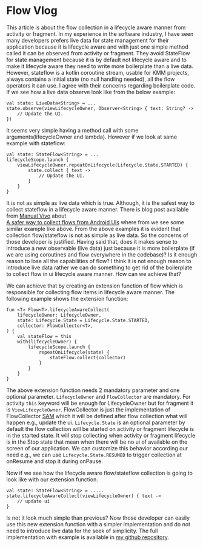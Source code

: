 # Flow Vlog
This article is about the flow collection in a lifecycle aware manner from activity or fragment. 
In my experience in the software industry, I have seen many developers prefers live data for state 
management for their application because it is lifecycle aware and with just one simple method
called it can be observed from activity or fragment. They avoid StateFlow for state management because
it is by default not lifecycle aware and to make it lifecycle aware they need to write more boilerplate 
than a live data. However, stateflow is a kotlin coroutine stream, usable for KMM projects, always contains
a initial state (no null handling needed), all the flow operators it can use. I agree with their concerns regarding boilerplate code. 
If we see how a live data observe look like from the below example:

```
val state: LiveData<String> = ...
state.observe(viewLifecycleOwner, Observer<String> { text: String? ->
    // Update the UI.
})
```
It seems very simple having a method call with some arguments(lifecycleOwner and lambda). However 
if we look at same example with stateflow:
```
val state: StateFlow<String> = ...
lifecycleScope.launch {
    viewLifecycleOwner.repeatOnLifecycle(Lifecycle.State.STARTED) {
        state.collect { text ->
            // Update the UI.
        }
    }
}
```
It is not as simple as live data which is true. Although, it is the safest way to collect stateflow 
in a lifecycle aware manner. There is blog post available from [Manual Vivo](https://medium.com/@manuelvicnt) about  
[A safer way to collect flows from Android UIs](https://medium.com/androiddevelopers/a-safer-way-to-collect-flows-from-android-uis-23080b1f8bda)
where from we see some similar example like above. From the above examples it is evident that collection
flow/stateflow is not as simple as live data. So the concerns of those developer is justified. Having said that,
does it makes sense to introduce a new observable (live data) just because it is more boilerplate
(if we are using coroutines and flow everywhere in the codebase)? Is it enough reason to lose all the capabilities
of flow? I think it is not enough reason to introduce live data rather we can do something to get rid
of the boilerplate to collect flow in ui lifecycle aware manner. How can we achieve that?

We can achieve that by creating an extension function of flow which is responsible for collecting flow 
items in lifecycle aware manner. The following example shows the extension function: 
```
fun <T> Flow<T>.lifecycleAwareCollect(
    lifecycleOwner: LifecycleOwner,
    state: Lifecycle.State = Lifecycle.State.STARTED,
    collector: FlowCollector<T>,
) {
    val stateFlow = this
    with(lifecycleOwner) {
        lifecycleScope.launch {
            repeatOnLifecycle(state) {
                stateFlow.collect(collector)
            }
        }
    }
}
```
The above extension function needs 2 mandatory parameter and one optional parameter. `LifecycleOwner` and `FlowCollector`
are mandatory. For activity `this` keyword will be enough for LifecycleOwner but for fragment it is
`ViewLifecycleOwner`. FlowCollector is just the implementation of FlowCollector [SAM](https://kotlinlang.org/docs/fun-interfaces.html)
which it will be defined after flow collection what will happen e.g., update the ui. `Lifecycle.State`
is an optional parameter by default the flow collection will be started on activity or fragment lifecycle 
is in the started state. It will stop collecting when activity or fragment lifecycle is in the Stop state
that mean when there will be no ui of available on the screen of our application. We can customize this 
behavior according our need e.g., we can use `Lifecycle.State.RESUMED` to trigger collection at onResume 
and stop it during onPause. 

Now if we see how the lifecycle aware flow/stateflow collection is going to look like with our extension function. 
```
val state: StateFlow<String> = .....
state.lifecycleAwareCollect(viewLifecycleOwner) { text ->
    // update ui
}
```
Is not it look much simple than previous? Now those developer can easily use this new extension function
with a simpler implementation and do not need to introduce live data for the seek of simplicity. 
The full implementation with example is available in [my github repository](https://github.com/WasimReza2K8/FlowVlog).